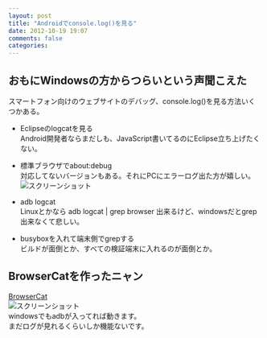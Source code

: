 ```yaml
---
layout: post
title: "Androidでconsole.log()を見る"
date: 2012-10-19 19:07
comments: false
categories: 
---
```

## おもにWindowsの方からつらいという声聞こえた
スマートフォン向けのウェブサイトのデバッグ、console.log()を見る方法いくつかある。  

- Eclipseのlogcatを見る  
Android開発者ならまだしも、JavaScript書いてるのにEclipse立ち上げたくない。  

- 標準ブラウザでabout:debug  
対応してないバージョンもある。それにPCにエラーログ出た方が嬉しい。  
![スクリーンショット](http://dl.dropbox.com/u/54255753/%E3%82%B9%E3%82%AF%E3%83%AA%E3%83%BC%E3%83%B3%E3%82%B7%E3%83%A7%E3%83%83%E3%83%88%202012-10-19%2019.29.40.png)  

- adb logcat  
Linuxとかなら adb logcat | grep browser 出来るけど、windowsだとgrep出来なくて悲しい。

- busyboxを入れて端末側でgrepする  
ビルドが面倒とか、すべての検証端末に入れるのが面倒とか。

## BrowserCatを作ったニャン
[BrowserCat](https://github.com/takiguchi0817/BrowserCat)  
![スクリーンショット](http://dl.dropbox.com/u/54255753/%E3%82%B9%E3%82%AF%E3%83%AA%E3%83%BC%E3%83%B3%E3%82%B7%E3%83%A7%E3%83%83%E3%83%88%202012-10-19%2020.22.30.png)  
windowsでもadbが入ってれば動きます。  
まだログが見れるくらいしか機能ないです。  
